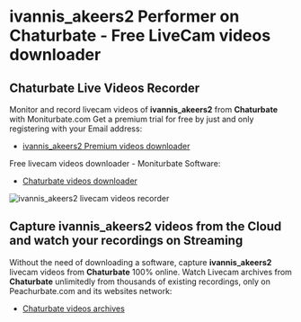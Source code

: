 # ivannis_akeers2 Performer on Chaturbate - Free LiveCam videos downloader

## Chaturbate Live Videos Recorder

Monitor and record livecam videos of **ivannis_akeers2** from **Chaturbate** with Moniturbate.com
Get a premium trial for free by just and only registering with your Email address:
* [ivannis_akeers2 Premium videos downloader](https://moniturbate.com/request-demo-licence-key.html)

Free livecam videos downloader - Moniturbate Software:
* [Chaturbate videos downloader](https://moniturbate.com/moniturbate-download-software.html)

![ivannis_akeers2 livecam videos recorder](https://peachurnet.com/templates/moniturbate-software.png)


## Capture ivannis_akeers2 videos from the Cloud and watch your recordings on Streaming

Without the need of downloading a software, capture **ivannis_akeers2** livecam videos from **Chaturbate** 100% online.
Watch Livecam archives from **Chaturbate** unlimitedly from thousands of existing recordings, only on Peachurbate.com and its websites network:
* [Chaturbate videos archives](https://peachurnet.com/)